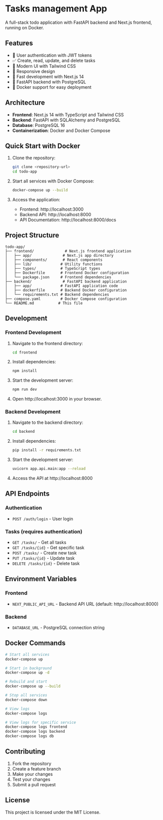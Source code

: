 # Tasks management App 

A full-stack todo application with FastAPI backend and Next.js frontend, running on Docker.

## Features

- 🔐 User authentication with JWT tokens
- ✅ Create, read, update, and delete tasks
- 🎨 Modern UI with Tailwind CSS
- 📱 Responsive design
- 🚀 Fast development with Next.js 14
- 🐍 FastAPI backend with PostgreSQL
- 🐳 Docker support for easy deployment

## Architecture

- **Frontend**: Next.js 14 with TypeScript and Tailwind CSS
- **Backend**: FastAPI with SQLAlchemy and PostgreSQL
- **Database**: PostgreSQL 16
- **Containerization**: Docker and Docker Compose

## Quick Start with Docker

1. Clone the repository:
   ```bash
   git clone <repository-url>
   cd todo-app
   ```

2. Start all services with Docker Compose:
   ```bash
   docker-compose up --build
   ```

3. Access the application:
   - Frontend: http://localhost:3000
   - Backend API: http://localhost:8000
   - API Documentation: http://localhost:8000/docs

## Project Structure

```
todo-app/
├── frontend/              # Next.js frontend application
│   ├── app/              # Next.js app directory
│   ├── components/       # React components
│   ├── lib/             # Utility functions
│   ├── types/           # TypeScript types
│   ├── Dockerfile       # Frontend Docker configuration
│   └── package.json     # Frontend dependencies
├── backend/              # FastAPI backend application
│   ├── app/             # FastAPI application code
│   ├── dockerfile       # Backend Docker configuration
│   └── requirements.txt # Backend dependencies
├── compose.yaml         # Docker Compose configuration
└── README.md           # This file
```

## Development

### Frontend Development

1. Navigate to the frontend directory:
   ```bash
   cd frontend
   ```

2. Install dependencies:
   ```bash
   npm install
   ```

3. Start the development server:
   ```bash
   npm run dev
   ```

4. Open http://localhost:3000 in your browser.

### Backend Development

1. Navigate to the backend directory:
   ```bash
   cd backend
   ```

2. Install dependencies:
   ```bash
   pip install -r requirements.txt
   ```

3. Start the development server:
   ```bash
   uvicorn app.api.main:app --reload
   ```

4. Access the API at http://localhost:8000

## API Endpoints

### Authentication
- `POST /auth/login` - User login

### Tasks (requires authentication)
- `GET /tasks/` - Get all tasks
- `GET /tasks/{id}` - Get specific task
- `POST /tasks/` - Create new task
- `PUT /tasks/{id}` - Update task
- `DELETE /tasks/{id}` - Delete task

## Environment Variables

### Frontend
- `NEXT_PUBLIC_API_URL` - Backend API URL (default: http://localhost:8000)

### Backend
- `DATABASE_URL` - PostgreSQL connection string

## Docker Commands

```bash
# Start all services
docker-compose up

# Start in background
docker-compose up -d

# Rebuild and start
docker-compose up --build

# Stop all services
docker-compose down

# View logs
docker-compose logs

# View logs for specific service
docker-compose logs frontend
docker-compose logs backend
docker-compose logs db
```

## Contributing

1. Fork the repository
2. Create a feature branch
3. Make your changes
4. Test your changes
5. Submit a pull request

## License

This project is licensed under the MIT License.
